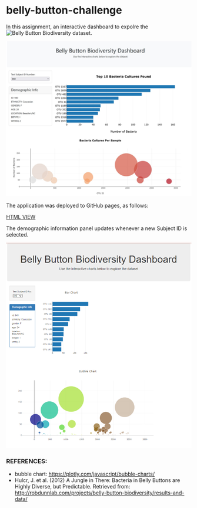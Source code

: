 # belly-button-challenge

In this assignment, an interactive dashboard to expolre the ![Belly Button Biodiversity dataset](http://robdunnlab.com/projects/belly-button-biodiversity/).

![alt My Dashboard](images/MyDashboard.jpg)

The application was deployed to GitHub pages, as follows:

[HTML VIEW](https://purcellcjp.github.io/)

The demographic information panel updates whenever a new Subject ID is selected.

![alt text](https://github.com/candidamg/belly-button-challenge/blob/main/html_dashboard.PNG)

### REFERENCES:
* bubble chart: https://plotly.com/javascript/bubble-charts/
* Hulcr, J. et al. (2012) A Jungle in There: Bacteria in Belly Buttons are Highly Diverse, but Predictable. Retrieved from: http://robdunnlab.com/projects/belly-button-biodiversity/results-and-data/
